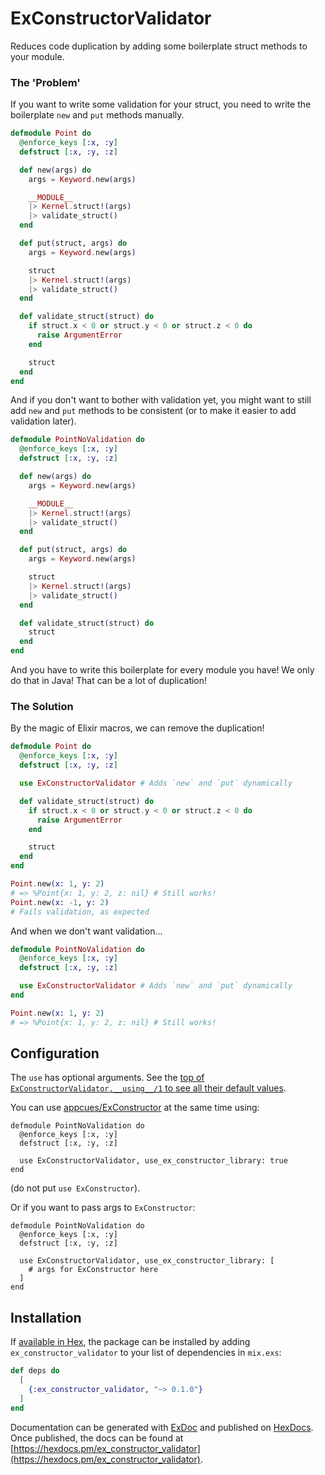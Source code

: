 # ExConstructorValidator

Reduces code duplication by adding some boilerplate struct methods to your
module.

### The 'Problem'

If you want to write some validation for your struct, you need to write the
boilerplate `new` and `put` methods manually.

```elixir
defmodule Point do
  @enforce_keys [:x, :y]
  defstruct [:x, :y, :z]

  def new(args) do
    args = Keyword.new(args)

    __MODULE__
    |> Kernel.struct!(args)
    |> validate_struct()
  end

  def put(struct, args) do
    args = Keyword.new(args)

    struct
    |> Kernel.struct!(args)
    |> validate_struct()
  end

  def validate_struct(struct) do
    if struct.x < 0 or struct.y < 0 or struct.z < 0 do
      raise ArgumentError
    end

    struct
  end
end
```

And if you don't want to bother with validation yet, you might want to still
add `new` and `put` methods to be consistent (or to make it easier to add
validation later).

```elixir
defmodule PointNoValidation do
  @enforce_keys [:x, :y]
  defstruct [:x, :y, :z]

  def new(args) do
    args = Keyword.new(args)

    __MODULE__
    |> Kernel.struct!(args)
    |> validate_struct()
  end

  def put(struct, args) do
    args = Keyword.new(args)

    struct
    |> Kernel.struct!(args)
    |> validate_struct()
  end

  def validate_struct(struct) do
    struct
  end
end
```

And you have to write this boilerplate for every module you have! We only do
that in Java! That can be a lot of duplication!

### The Solution

By the magic of Elixir macros, we can remove the duplication!

```elixir
defmodule Point do
  @enforce_keys [:x, :y]
  defstruct [:x, :y, :z]

  use ExConstructorValidator # Adds `new` and `put` dynamically

  def validate_struct(struct) do
    if struct.x < 0 or struct.y < 0 or struct.z < 0 do
      raise ArgumentError
    end

    struct
  end
end

Point.new(x: 1, y: 2)
# => %Point{x: 1, y: 2, z: nil} # Still works!
Point.new(x: -1, y: 2)
# Fails validation, as expected
```

And when we don't want validation...

```elixir
defmodule PointNoValidation do
  @enforce_keys [:x, :y]
  defstruct [:x, :y, :z]

  use ExConstructorValidator # Adds `new` and `put` dynamically
end

Point.new(x: 1, y: 2)
# => %Point{x: 1, y: 2, z: nil} # Still works!
```

## Configuration

The `use` has optional arguments. See the [top of
`ExConstructorValidator.__using__/1` to see all their default
values](https://github.com/dylan-chong/ex_constructor_validator/blob/master/lib/ex_constructor_validator.ex#L7).

You can use [appcues/ExConstructor](https://github.com/appcues/exconstructor)
at the same time using:

```
defmodule PointNoValidation do
  @enforce_keys [:x, :y]
  defstruct [:x, :y, :z]

  use ExConstructorValidator, use_ex_constructor_library: true
end
```

(do not put `use ExConstructor`).

Or if you want to pass args to `ExConstructor`:

```
defmodule PointNoValidation do
  @enforce_keys [:x, :y]
  defstruct [:x, :y, :z]

  use ExConstructorValidator, use_ex_constructor_library: [
    # args for ExConstructor here
  ]
end
```

## Installation

If [available in Hex](https://hex.pm/docs/publish), the package can be installed
by adding `ex_constructor_validator` to your list of dependencies in `mix.exs`:

```elixir
def deps do
  [
    {:ex_constructor_validator, "~> 0.1.0"}
  ]
end
```

Documentation can be generated with [ExDoc](https://github.com/elixir-lang/ex_doc)
and published on [HexDocs](https://hexdocs.pm). Once published, the docs can
be found at [https://hexdocs.pm/ex_constructor_validator](https://hexdocs.pm/ex_constructor_validator).

